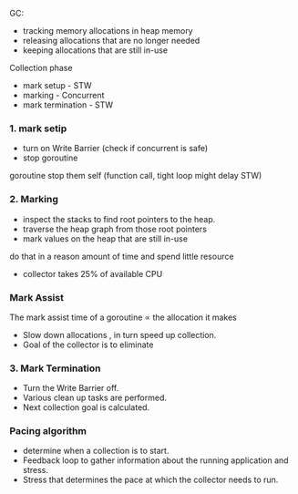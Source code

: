 

GC:
- tracking memory allocations in heap memory
- releasing allocations that are no longer needed
- keeping allocations that are still in-use

Collection phase
- mark setup - STW
- marking - Concurrent
- mark termination - STW

### 1. mark setip
- turn on Write Barrier (check if concurrent is safe)
- stop goroutine

goroutine stop them self (function call, tight loop might delay STW)

### 2. Marking
- inspect the stacks to find root pointers to the heap.
- traverse the heap graph from those root pointers
- mark values on the heap that are still in-use

do that in a reason amount of time
and spend little resource

-  collector takes 25% of available CPU

### Mark Assist
The mark assist time of a goroutine ∝ the allocation it makes

- Slow down allocations , in turn speed up collection.
- Goal of the collector is to eliminate  
### 3. Mark Termination
- Turn the Write Barrier off.
- Various clean up tasks are performed.
- Next collection goal is calculated.

 
### Pacing algorithm
- determine when a collection is to start.
- Feedback loop to gather information about the running application and stress.
- Stress that determines the pace at which the collector needs to run.





